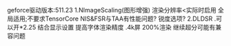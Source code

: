 geforce驱动版本:511.23
1.NImageScaling(图形增强)
渲染分辨率<实际时启用
全局适用;不要求TensorCore
NIS&FSR与TAA有性能问题?
锐度选项?
2.DLDSR
.可以开*2.25 结合显示设置 提高字体渲染精度
.4k屏 200%渲染 继续超分可能有兼容问题